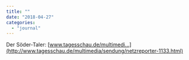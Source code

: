 ```yaml
---
title: ""
date: "2018-04-27"
categories: 
  - "journal"
---
```


Der Söder-Taler: [www.tagesschau.de/multimedi...](http://www.tagesschau.de/multimedia/sendung/netzreporter-1133.html)
